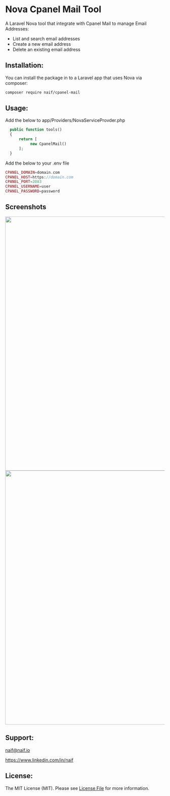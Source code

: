 # Nova Cpanel Mail Tool

A Laravel Nova tool that integrate with Cpanel Mail to manage Email Addresses:

- List and search email addresses
- Create a new email address
- Delete an existing email address

## Installation:

You can install the package in to a Laravel app that uses Nova via composer:

```bash
composer require naif/cpanel-mail
```

## Usage:
Add the below to app/Providers/NovaServiceProvder.php

```php
  public function tools()
  {
      return [
           new CpanelMail()
      ];
  } 
```

Add the below to your .env file

```php
CPANEL_DOMAIN=domain.com
CPANEL_HOST=https://domain.com
CPANEL_PORT=2083
CPANEL_USERNAME=user
CPANEL_PASSWORD=password
```
## Screenshots

<img src="https://raw.githubusercontent.com/naifalshaye/cpanel-mail/master/screenshots/add.png" width="800">

<img src="https://raw.githubusercontent.com/naifalshaye/cpanel-mail/master/screenshots/list.png" width="800">

## Support:
naif@naif.io

https://www.linkedin.com/in/naif

## License:
The MIT License (MIT). Please see [License File](LICENSE.md) for more information.

